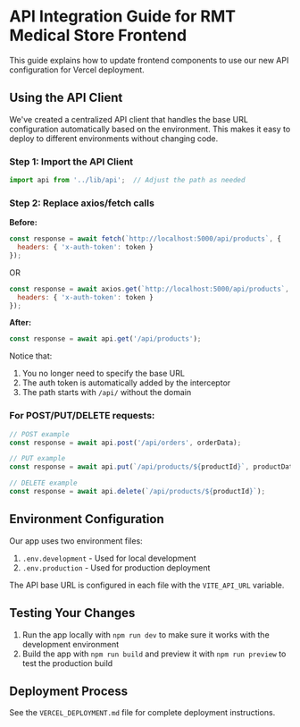 # API Integration Guide for RMT Medical Store Frontend

This guide explains how to update frontend components to use our new API configuration for Vercel deployment.

## Using the API Client

We've created a centralized API client that handles the base URL configuration automatically based on the environment. 
This makes it easy to deploy to different environments without changing code.

### Step 1: Import the API Client

```javascript
import api from '../lib/api';  // Adjust the path as needed
```

### Step 2: Replace axios/fetch calls

**Before:**
```javascript
const response = await fetch(`http://localhost:5000/api/products`, {
  headers: { 'x-auth-token': token }
});
```

OR

```javascript
const response = await axios.get(`http://localhost:5000/api/products`, {
  headers: { 'x-auth-token': token }
});
```

**After:**
```javascript
const response = await api.get('/api/products');
```

Notice that:
1. You no longer need to specify the base URL
2. The auth token is automatically added by the interceptor
3. The path starts with `/api/` without the domain

### For POST/PUT/DELETE requests:

```javascript
// POST example
const response = await api.post('/api/orders', orderData);

// PUT example
const response = await api.put(`/api/products/${productId}`, productData);

// DELETE example
const response = await api.delete(`/api/products/${productId}`);
```

## Environment Configuration

Our app uses two environment files:

1. `.env.development` - Used for local development
2. `.env.production` - Used for production deployment

The API base URL is configured in each file with the `VITE_API_URL` variable.

## Testing Your Changes

1. Run the app locally with `npm run dev` to make sure it works with the development environment
2. Build the app with `npm run build` and preview it with `npm run preview` to test the production build

## Deployment Process

See the `VERCEL_DEPLOYMENT.md` file for complete deployment instructions.
